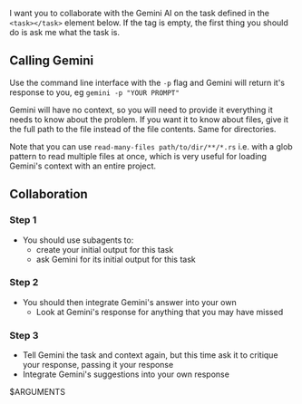 I want you to collaborate with the Gemini AI on the task defined in the `<task></task>` element below. If the tag is empty, the first thing you should do is ask me what the task is.

## Calling Gemini

Use the command line interface with the `-p` flag and Gemini will return it's response to you, eg `gemini -p "YOUR PROMPT"`

Gemini will have no context, so you will need to provide it everything it needs to know about the problem. If you want it to know about files, give it the full path to the file instead of the file contents. Same for directories.

Note that you can use `read-many-files path/to/dir/**/*.rs` i.e. with a glob pattern to read multiple files at once, which is very useful for loading Gemini's context with an entire project.

## Collaboration

### Step 1
- You should use subagents to:
    - create your initial output for this task
    - ask Gemini for its initial output for this task

### Step 2
- You should then integrate Gemini's answer into your own
    - Look at Gemini's response for anything that you may have missed

### Step 3
- Tell Gemini the task and context again, but this time ask it to critique your response, passing it your response
- Integrate Gemini's suggestions into your own response

<task>$ARGUMENTS</task>
